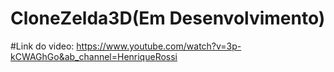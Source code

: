# CloneZelda3D(Em Desenvolvimento)
#Link do video:
https://www.youtube.com/watch?v=3p-kCWAGhGo&ab_channel=HenriqueRossi
